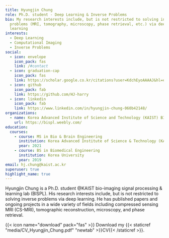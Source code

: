 ```yaml
---
title: Hyungjin Chung
role: Ph.D. student - Deep Learning & Inverse Problems
bio: My research interests include, but is not restricted to solving inverse
  problems (MRI, tomography, microscopy, phase retrieval, etc.) via deep
  learning
interests:
  - Deep Learning
  - Computational Imaging
  - Inverse Problems
social:
  - icon: envelope
    icon_pack: fas
    link: /#contact
  - icon: graduation-cap
    icon_pack: fas
    link: https://scholar.google.co.kr/citations?user=KdchEyoAAAAJ&hl=en
  - icon: github
    icon_pack: fab
    link: https://github.com/HJ-harry
  - icon: linkedin
    icon_pack: fab
    link: https://www.linkedin.com/in/hyungjin-chung-060b42148/
organizations:
  - name: Korea Advanced Institute of Science and Technology (KAIST) BISPL
    url: https://bispl.weebly.com/
education:
  courses:
    - course: MS in Bio & Brain Engineering
      institution: Korea Advanced Institute of Science & Technology (KAIST)
      year: 2021
    - course: BS in Biomedical Engineering
      institution: Korea University
      year: 2019
email: hj.chung@kaist.ac.kr
superuser: true
highlight_name: true
---
```

Hyungjin Chung is a Ph.D. student @KAIST bio-imaging signal processing & learning lab (BISPL). His research interests include, but is not restricted to solving inverse problems via deep learning. He has published papers and ongoing projects in a wide variety of fields including compressed sensing MRI (CS-MRI), tomographic reconstruction, microscopy, and phase retrieval.

{{< icon name="download" pack="fas" >}} Download my {{< staticref "media/CV_Hyungjin_Chung.pdf" "newtab" >}}CV{{< /staticref >}}.